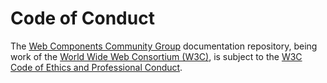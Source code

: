 # Code of Conduct

The [Web Components Community Group](https://www.w3.org/community/webcomponents/) documentation repository, being work of the [World Wide Web Consortium (W3C)](https://www.w3.org/), is subject to the [W3C Code of Ethics and Professional Conduct](https://www.w3.org/Consortium/cepc/).
